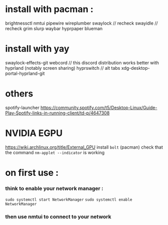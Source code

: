 # install with pacman :
brightnessctl
nmtui
pipewire
wireplumber
swaylock // recheck
swayidle // recheck
grim
slurp
waybar
hyprpaper
blueman

# install with yay
swaylock-effects-git
webcord // this discord distribution works better with hyprland (notably screen sharing)
hyprswitch // alt tabs
xdg-desktop-portal-hyprland-git

# others 
spotify-launcher
https://community.spotify.com/t5/Desktop-Linux/Guide-Play-Spotify-links-in-running-client/td-p/4647308

# NVIDIA EGPU
https://wiki.archlinux.org/title/External_GPU
install `bolt` (pacman)
check that the command `nm-applet --indicator` is working

# on first use :
### think to enable your network manager :
`sudo systemctl start NetworkManager`
`sudo systemctl enable NetworkManager`
### then use nmtui to connect to your network


